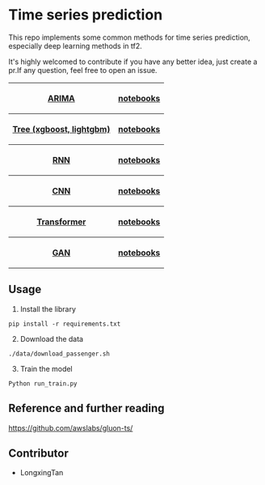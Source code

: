 # Time series prediction
This repo implements some common methods for time series prediction, especially deep learning methods in tf2. 

It's highly welcomed to contribute if you have any better idea, just create a pr.If any question, feel free to open an issue.


<table style="width:100%">
  <tr>
    <th>
      <p align="center">
           <a href="./00_computer_vision/00_opencv_basic/README.md" name="source code">ARIMA</a>           
      </p>
    </th>
    <th>
      <p align="center">
           <a href="./00_computer_vision/00_opencv_basic/README.md" name="notebooks">notebooks</a>     
      </p>
    </th>
  </tr>
  <tr>
    <th>
      <p align="center">
           <a href="./00_computer_vision/00_opencv_basic/README.md" name="source code">Tree (xgboost, lightgbm) </a>           
      </p>
    </th>
    <th>
      <p align="center">
           <a href="./00_computer_vision/00_opencv_basic/README.md" name="notebooks">notebooks</a>     
      </p>
    </th>
  </tr>
  <tr>
    <th>
      <p align="center">
           <a href="./00_computer_vision/00_opencv_basic/README.md" name="source code">RNN</a>         
      </p>
    </th>
    <th>
      <p align="center">
           <a href="./00_computer_vision/00_opencv_basic/README.md" name="notebooks">notebooks</a>     
      </p>
    </th>
  </tr>
  <tr>
    <th>
      <p align="center">
           <a href="./00_computer_vision/00_opencv_basic/README.md" name="source code">CNN</a>         
      </p>
    </th>
    <th>
      <p align="center">
           <a href="./00_computer_vision/00_opencv_basic/README.md" name="notebooks">notebooks</a>     
      </p>
    </th>
  </tr>
  <tr>
    <th>
      <p align="center">
           <a href="./00_computer_vision/00_opencv_basic/README.md" name="source code">Transformer</a>         
      </p>
    </th>
    <th>
      <p align="center">
           <a href="./00_computer_vision/00_opencv_basic/README.md" name="notebooks">notebooks</a>     
      </p>
    </th>
  </tr>
  <tr>
    <th>
      <p align="center">
           <a href="./00_computer_vision/00_opencv_basic/README.md" name="source code">GAN</a>         
      </p>
    </th>
    <th>
      <p align="center">
           <a href="./00_computer_vision/00_opencv_basic/README.md" name="notebooks">notebooks</a>     
      </p>
    </th>
  </tr>
</table>



## Usage
1. Install the library
```
pip install -r requirements.txt
```
2. Download the data
```
./data/download_passenger.sh
```
3. Train the model
```
Python run_train.py
```


## Reference and further reading
https://github.com/awslabs/gluon-ts/

## Contributor
- LongxingTan
